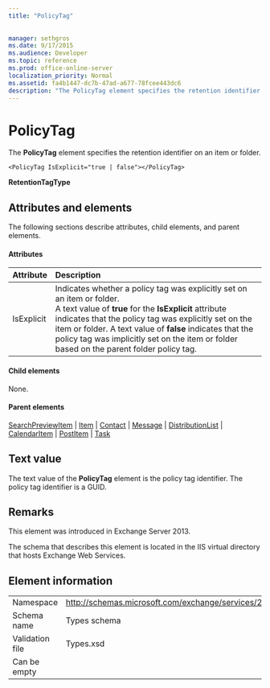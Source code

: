 ```yaml
---
title: "PolicyTag"
 
 
manager: sethgros
ms.date: 9/17/2015
ms.audience: Developer
ms.topic: reference
ms.prod: office-online-server
localization_priority: Normal
ms.assetid: fa4b1447-dc7b-47ad-a677-78fcee443dc6
description: "The PolicyTag element specifies the retention identifier on an item or folder."
---
```


# PolicyTag

The **PolicyTag** element specifies the retention identifier on an item or folder. 
  
```
<PolicyTag IsExplicit="true | false"></PolicyTag>
```

 **RetentionTagType**
## Attributes and elements

The following sections describe attributes, child elements, and parent elements.
  
#### Attributes

|**Attribute**|**Description**|
|:-----|:-----|
|IsExplicit  <br/> |Indicates whether a policy tag was explicitly set on an item or folder.  <br/> A text value of **true** for the **IsExplicit** attribute indicates that the policy tag was explicitly set on the item or folder. A text value of **false** indicates that the policy tag was implicitly set on the item or folder based on the parent folder policy tag.  <br/> |
   
#### Child elements

None.
  
#### Parent elements

[SearchPreviewItem](searchpreviewitem.md) | [Item](item.md) | [Contact](contact.md) | [Message](message-ex15websvcsotherref.md) | [DistributionList](distributionlist.md) | [CalendarItem](calendaritem.md) | [PostItem](postitem.md) | [Task](task.md)
  
## Text value

The text value of the **PolicyTag** element is the policy tag identifier. The policy tag identifier is a GUID. 
  
## Remarks

This element was introduced in Exchange Server 2013.
  
The schema that describes this element is located in the IIS virtual directory that hosts Exchange Web Services.
  
## Element information

|||
|:-----|:-----|
|Namespace  <br/> |http://schemas.microsoft.com/exchange/services/2006/types  <br/> |
|Schema name  <br/> |Types schema  <br/> |
|Validation file  <br/> |Types.xsd  <br/> |
|Can be empty  <br/> ||
   

